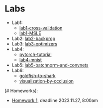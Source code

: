 # Labs

* Lab1:
    * [lab1-cross-validation](https://colab.research.google.com/github/mim-uw/dnn-2023-24/blob/master/docs/DNN-Lab-1-cross-validation-student-version.ipynb)
    * [lab1-MSLE](https://colab.research.google.com/github/mim-uw/dnn-2023-24/blob/master/docs/DNN-Lab-1-MSLE-student-version.ipynb)
* Lab2: [lab2-backprop](https://colab.research.google.com/github/mim-uw/dnn-2023-24/blob/master/docs/DNN-Lab-2-backprop-student-version.ipynb)
* Lab3: [lab3-optimizers](https://colab.research.google.com/github/mim-uw/dnn-2023-24/blob/master/docs/DNN-Lab-3-mnist-again-student.ipynb)
* Lab4: 
    * [pytorch-tutorial](https://pytorch.org/tutorials/beginner/deep_learning_60min_blitz.html)
    * [lab4-mnist](https://colab.research.google.com/github/mim-uw/dnn-2023-24/blob/master/docs/DNN-Lab-4-MNIST-in-Pytorch-student-version.ipynb)
* Lab5: [lab5-batchnorm-and-convnets](https://colab.research.google.com/github/mim-uw/dnn-2023-24/blob/master/docs/DNN-Lab-5-Batchrnorm-and-Convnets-student-version.ipynb)
* Lab6:
    * [goldfish-to-shark](https://colab.research.google.com/github/mim-uw/dnn-2023-24/blob/master/docs/DNN-Lab-6-goldfish-to-shark-student-version.ipynb)
    * [visualization-by-occlusion](https://colab.research.google.com/github/mim-uw/dnn-2023-24/blob/master/docs/DNN-Lab-6-occlusion-student-version.ipynb)


[# Homeworks]: 

* [Homework 1](https://colab.research.google.com/github/mim-uw/dnn-2023-24/blob/master/docs/hw-1-revnet-student.ipynb), deadline 2023.11.27, 8:00am

[# Additional materials]: #
[# Exam 2023 Practical part]: #
